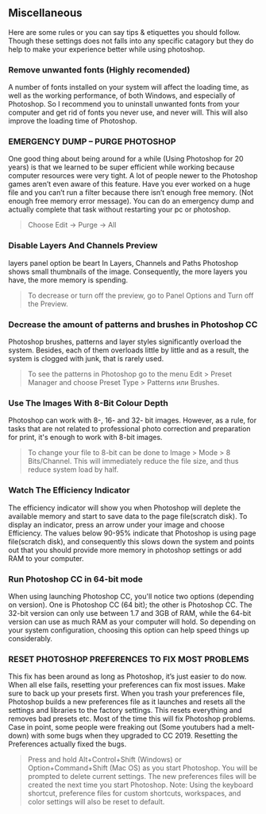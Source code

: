 ## Miscellaneous

Here are some rules or you can say tips & etiquettes you should follow.
Though these settings does not falls into any specific catagory but they do help to make your experience better while using photoshop.

### Remove unwanted fonts (Highly recomended)
A number of fonts installed on your system will affect the loading time, as well as the working performance, of both Windows, and especially of Photoshop. So I recommend you to uninstall unwanted fonts from your computer and get rid of fonts you never use, and never will. This will also improve the loading time of Photoshop.

### EMERGENCY DUMP – PURGE PHOTOSHOP
One good thing about being around for a while (Using Photoshop for 20 years) is that we learned to be super efficient while working because computer resources were very tight. A lot of people newer to the Photoshop games aren’t even aware of this feature. Have you ever worked on a huge file and you can’t run a filter because there isn’t enough free memory. (Not enough free memory error message). You can do an emergency dump and actually complete that task without restarting your pc or photoshop.

> Choose Edit -> Purge -> All

### Disable Layers And Channels Preview
layers panel option be beart
In Layers, Channels and Paths Photoshop shows small thumbnails of the image. Consequently, the more layers you have, the more memory is spending.
> To decrease or turn off the preview, go to Panel Options and Turn off the Preview.

### Decrease the amount of patterns and brushes in Photoshop CC
Photoshop brushes, patterns and layer styles significantly overload the system. Besides, each of them overloads little by little and as a result, the system is clogged with junk, that is rarely used.
> To see the patterns in Photoshop go to the menu Edit > Preset Manager and choose Preset Type > Patterns или Brushes.

### Use The Images With 8-Bit Colour Depth
Photoshop can work with 8-, 16- and 32- bit images. However, as a rule, for tasks that are not related to professional photo correction and preparation for print, it's enough to work with 8-bit images.

> To change your file to 8-bit can be done to Image > Mode > 8 Bits/Channel. This will immediately reduce the file size, and thus reduce system load by half.

### Watch The Efficiency Indicator
The efficiency indicator will show you when Photoshop will deplete the available memory and start to save data to the page file(scratch disk).
To display an indicator, press an arrow under your image and choose Efficiency.
The values below 90-95% indicate that Photoshop is using page file(scratch disk), and consequently this slows down the system and points out that you should provide more memory in photoshop settings or add RAM to your computer.

### Run Photoshop CC in 64-bit mode
When using launching Photoshop CC, you'll notice two options (depending on version). One is Photoshop CC (64 bit); the other is Photoshop CC. The 32-bit version can only use between 1.7 and 3GB of RAM, while the 64-bit version can use as much RAM as your computer will hold. So depending on your system configuration, choosing this option can help speed things up considerably.

### RESET PHOTOSHOP PREFERENCES TO FIX MOST PROBLEMS
This fix has been around as long as Photoshop, it’s just easier to do now.
When all else fails, resetting your preferences can fix most issues. Make sure to back up your presets first.
When you trash your preferences file, Photoshop builds a new preferences file as it launches and resets all the settings and libraries to the factory settings. This resets everything and removes bad presets etc. Most of the time this will fix Photoshop problems. Case in point, some people were freaking out (Some youtubers had a melt-down) with some bugs when they upgraded to CC 2019. Resetting the Preferences actually fixed the bugs.
> Press and hold Alt+Control+Shift (Windows) or Option+Command+Shift (Mac OS) as you start Photoshop. You will be prompted to delete
> current settings. The new preferences files will be created the next time you start Photoshop.
> Note: Using the keyboard shortcut, preference files for custom shortcuts, workspaces, and color settings will also be reset to default.


